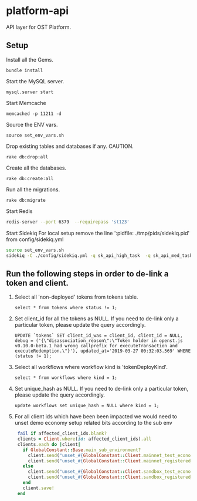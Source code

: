 # platform-api
API layer for OST Platform.

## Setup
Install all the Gems.
```
bundle install
```

Start the MySQL server.
```
mysql.server start
```

Start Memcache
```
memcached -p 11211 -d
```

Source the ENV vars.
```
source set_env_vars.sh
```

Drop existing tables and databases if any. CAUTION.
```
rake db:drop:all
```

Create all the databases.
```
rake db:create:all
```

Run all the migrations.
```
rake db:migrate
```

Start Redis
```bash
redis-server --port 6379  --requirepass 'st123'
```

Start Sidekiq
For local setup remove the line ':pidfile: ./tmp/pids/sidekiq.pid' from config/sidekiq.yml
```bash
source set_env_vars.sh
sidekiq -C ./config/sidekiq.yml -q sk_api_high_task  -q sk_api_med_task -q sk_api_default
```

## Run the following steps in order to de-link a token and client.
1. Select all 'non-deployed' tokens from tokens table.
    ```mysql
    select * from tokens where status != 1; 
    ``` 
2. Set client_id for all the tokens as NULL. If you need to de-link only a particular token, please update the query accordingly.
    ```mysql
    UPDATE `tokens` SET client_id_was = client_id, client_id = NULL, debug = ('{\"disassociation_reason\":\"Token holder in openst.js v0.10.0-beta.1 had wrong callprefix for executeTransaction and executeRedemption.\"}'), updated_at='2019-03-27 00:32:03.569' WHERE (status != 1);
    ```
3. Select all workflows where workflow kind is 'tokenDeployKind'.
    ```mysql
    select * from workflows where kind = 1;
    ``` 
4. Set unique_hash as NULL. If you need to de-link only a particular token, please update the query accordingly.
    ```mysql
    update workflows set unique_hash = NULL where kind = 1;
    ```
5. For all client ids which have been been impacted we would need to unset demo economy setup related bits according to the sub env
    ```ruby
     fail if affected_client_ids.blank?
     clients = Client.where(id: affected_client_ids).all
     clients.each do |client|
       if GlobalConstant::Base.main_sub_environment?  
         client.send("unset_#{GlobalConstant::Client.mainnet_test_economy_qr_code_uploaded_status}")
         client.send("unset_#{GlobalConstant::Client.mainnet_registered_in_mappy_server_status}")
       else
         client.send("unset_#{GlobalConstant::Client.sandbox_test_economy_qr_code_uploaded_status}")
         client.send("unset_#{GlobalConstant::Client.sandbox_registered_in_mappy_server_status}")
       end
       client.save!
     end
    ```
    
